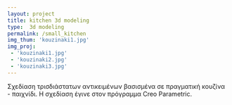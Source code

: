 ```yaml
---
layout: project
title: kitchen 3d modeling
type:  3d modeling
permalink: /small_kitchen
img_thum: 'kouzinaki1.jpg'
img_proj:
 - 'kouzinaki1.jpg'
 - 'kouzinaki2.jpg'
 - 'kouzinaki3.jpg'
---
```



Σχεδίαση τρισδιάστατων αντικειμένων βασισμένα σε πραγματική κουζίνα - παιχνίδι. Η σχεδίαση έγινε στον πρόγραμμα Creo Parametric.
